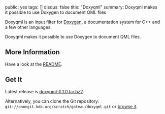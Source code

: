 public: yes
tags: []
disqus: false
title: "Doxyqml"
summary: Doxyqml makes it possible to use Doxygen to document QML files

Doxyqml is an input filter for [Doxygen](http://www.doxygen.org), a
documentation system for C++ and a few other languages.

Doxyqml makes it possible to use Doxygen to document QML files.

## More Information

Have a look at the [README][].

## Get It

Latest release is [doxyqml-0.1.0.tar.bz2](doxyqml-0.1.0.tar.bz2).

Alternatively, you can clone the Git repository:
`git://anongit.kde.org/scratch/gateau/doxyqml.git` or [browse it][browse-url].

[README]: http://quickgit.kde.org/index.php?p=scratch%2Fgateau%2Fdoxyqml.git&a=blob_plain&f=README.md
[browse-url]: http://quickgit.kde.org/index.php?p=scratch%2Fgateau%2Fdoxyqml.git&a=summary
